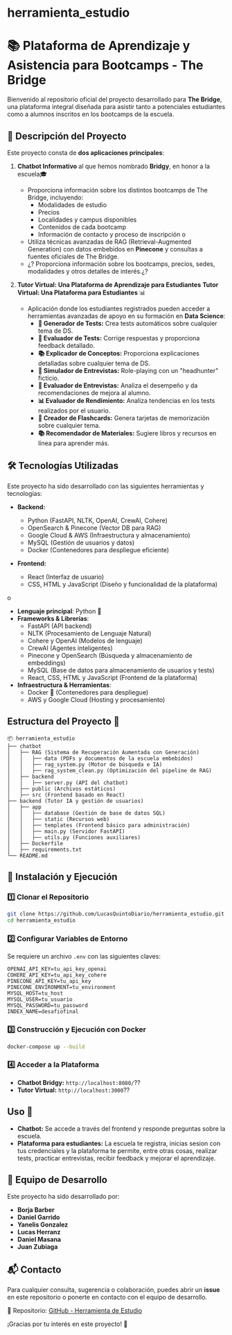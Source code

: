 # herramienta_estudio
# 📚 Plataforma de Aprendizaje y Asistencia para Bootcamps - The Bridge

Bienvenido al repositorio oficial del proyecto desarrollado para **The Bridge**, una plataforma integral diseñada para asistir tanto a potenciales estudiantes como a alumnos inscritos en los bootcamps de la escuela.

## 🚀 Descripción del Proyecto

Este proyecto consta de **dos aplicaciones principales**:

1. **Chatbot Informativo** al que hemos nombrado **Bridgy**, en honor a la escuela🎓
   - Proporciona información sobre los distintos bootcamps de The Bridge, incluyendo:
     - Modalidades de estudio
     - Precios
     - Localidades y campus disponibles
     - Contenidos de cada bootcamp
     - Información de contacto y proceso de inscripción
o
   - Utiliza técnicas avanzadas de RAG (Retrieval-Augmented Generation) con datos embebidos en **Pinecone** y consultas a fuentes oficiales de The Bridge.
    - ¿? Proporciona información sobre los bootcamps, precios, sedes, modalidades y otros detalles de interés.¿?

2. **Tutor Virtual: Una Plataforma de Aprendizaje para Estudiantes**
**Tutor Virtual: Una Plataforma para Estudiantes** 📊
   - Aplicación donde los estudiantes registrados pueden acceder a herramientas avanzadas de apoyo en su formación en **Data Science**:
     - **📜 Generador de Tests:** Crea tests automáticos sobre cualquier tema de DS.
     - **📝 Evaluador de Tests:** Corrige respuestas y proporciona feedback detallado.
     - **📚 Explicador de Conceptos:** Proporciona explicaciones detalladas sobre cualquier tema de DS.
     - **🎤 Simulador de Entrevistas:** Role-playing con un "headhunter" ficticio.
     - **🧐 Evaluador de Entrevistas:** Analiza el desempeño y da recomendaciones de mejora al alumno.
     - **📊 Evaluador de Rendimiento:** Analiza tendencias en los tests realizados por el usuario.
     - **📖 Creador de Flashcards:** Genera tarjetas de memorización sobre cualquier tema.
     - **📚 Recomendador de Materiales:** Sugiere libros y recursos en línea para aprender más.   
   
## 🛠️ Tecnologías Utilizadas

Este proyecto ha sido desarrollado con las siguientes herramientas y tecnologías:

- **Backend:**
  - Python (FastAPI, NLTK, OpenAI, CrewAI, Cohere)
  - OpenSearch & Pinecone (Vector DB para RAG)
  - Google Cloud & AWS (Infraestructura y almacenamiento)
  - MySQL (Gestión de usuarios y datos)
  - Docker (Contenedores para despliegue eficiente)

- **Frontend:**
  - React (Interfaz de usuario)
  - CSS, HTML y JavaScript (Diseño y funcionalidad de la plataforma)

o   
- **Lenguaje principal**: Python 🐍
- **Frameworks & Librerías**:
  - FastAPI (API backend)
  - NLTK (Procesamiento de Lenguaje Natural)
  - Cohere y OpenAI (Modelos de lenguaje)
  - CrewAI (Agentes inteligentes)
  - Pinecone y OpenSearch (Búsqueda y almacenamiento de embeddings)
  - MySQL (Base de datos para almacenamiento de usuarios y tests)
  - React, CSS, HTML y JavaScript (Frontend de la plataforma)
- **Infraestructura & Herramientas**:
  - Docker 🐳 (Contenedores para despliegue)
  - AWS y Google Cloud (Hosting y procesamiento)

## Estructura del Proyecto 📂
```
📦 herramienta_estudio
├── chatbot   
│   ├── RAG (Sistema de Recuperación Aumentada con Generación)   
│   │   ├── data (PDFs y documentos de la escuela embebidos)   
│   │   ├── rag_system.py (Motor de búsqueda e IA)   
│   │   ├── rag_system_clean.py (Optimización del pipeline de RAG)   
│   ├── backend   
│   │   ├── server.py (API del chatbot)   
│   ├── public (Archivos estáticos)   
│   ├── src (Frontend basado en React)    
├── backend (Tutor IA y gestión de usuarios)
│   ├── app
│   │   ├── database (Gestión de base de datos SQL)
│   │   ├── static (Recursos web)
│   │   ├── templates (Frontend básico para administración)
│   │   ├── main.py (Servidor FastAPI)
│   │   ├── utils.py (Funciones auxiliares)
│   ├── Dockerfile
│   ├── requirements.txt
└── README.md
```
## 📌 Instalación y Ejecución

### 1️⃣ Clonar el Repositorio
```bash
git clone https://github.com/LucasQuintoDiario/herramienta_estudio.git
cd herramienta_estudio
```

### 2️⃣ Configurar Variables de Entorno
Se requiere un archivo `.env` con las siguientes claves:
```plaintext
OPENAI_API_KEY=tu_api_key_openai
COHERE_API_KEY=tu_api_key_cohere
PINECONE_API_KEY=tu_api_key
PINECONE_ENVIRONMENT=tu_environment
MYSQL_HOST=tu_host
MYSQL_USER=tu_usuario
MYSQL_PASSWORD=tu_password
INDEX_NAME=desafiofinal
```

### 3️⃣ Construcción y Ejecución con Docker
```bash
docker-compose up --build
```

### 4️⃣ Acceder a la Plataforma
- **Chatbot Bridgy:** `http://localhost:8080/`??
- **Tutor Virtual:** `http://localhost:3000`??

## Uso 🚀

- **Chatbot:** Se accede a través del frontend y responde preguntas sobre la escuela.
- **Plataforma para estudiantes:** La escuela te registra, inicias sesion con tus credenciales y la plataforma te permite, entre otras cosas, realizar tests, practicar entrevistas, recibir feedback y mejorar el aprendizaje.

## 👥 Equipo de Desarrollo

Este proyecto ha sido desarrollado por:
- **Borja Barber**
- **Daniel Garrido**
- **Yanelis Gonzalez**
- **Lucas Herranz**
- **Daniel Masana**
- **Juan Zubiaga**

## 📬 Contacto
Para cualquier consulta, sugerencia o colaboración, puedes abrir un **issue** en este repositorio o ponerte en contacto con el equipo de desarrollo.

📍 Repositorio: [GitHub - Herramienta de Estudio](https://github.com/LucasQuintoDiario/herramienta_estudio)

¡Gracias por tu interés en este proyecto! 🚀
